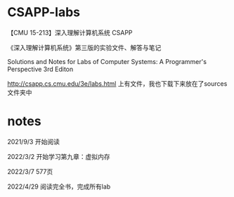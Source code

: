 # CSAPP-labs
【CMU 15-213】深入理解计算机系统 CSAPP

《深入理解计算机系统》第三版的实验文件、解答与笔记

 Solutions and Notes for Labs of Computer Systems: A Programmer's Perspective 3rd Editon

 http://csapp.cs.cmu.edu/3e/labs.html 上有文件，我也下载下来放在了sources文件夹中

 # notes

2021/9/3 开始阅读

2022/3/2 开始学习第九章：虚拟内存

2022/3/7 577页

2022/4/29 阅读完全书，完成所有lab